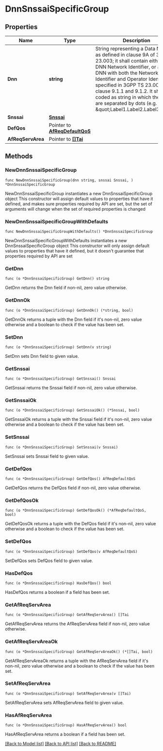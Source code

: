 # DnnSnssaiSpecificGroup

## Properties

Name | Type | Description | Notes
------------ | ------------- | ------------- | -------------
**Dnn** | **string** | String representing a Data Network as defined in clause 9A of 3GPP TS 23.003;  it shall contain either a DNN Network Identifier, or a full DNN with both the Network  Identifier and Operator Identifier, as specified in 3GPP TS 23.003 clause 9.1.1 and 9.1.2. It shall be coded as string in which the labels are separated by dots  (e.g. \&quot;Label1.Label2.Label3\&quot;).  | 
**Snssai** | [**Snssai**](Snssai.md) |  | 
**DefQos** | Pointer to [**AfReqDefaultQoS**](AfReqDefaultQoS.md) |  | [optional] 
**AfReqServArea** | Pointer to [**[]Tai**](Tai.md) |  | [optional] 

## Methods

### NewDnnSnssaiSpecificGroup

`func NewDnnSnssaiSpecificGroup(dnn string, snssai Snssai, ) *DnnSnssaiSpecificGroup`

NewDnnSnssaiSpecificGroup instantiates a new DnnSnssaiSpecificGroup object
This constructor will assign default values to properties that have it defined,
and makes sure properties required by API are set, but the set of arguments
will change when the set of required properties is changed

### NewDnnSnssaiSpecificGroupWithDefaults

`func NewDnnSnssaiSpecificGroupWithDefaults() *DnnSnssaiSpecificGroup`

NewDnnSnssaiSpecificGroupWithDefaults instantiates a new DnnSnssaiSpecificGroup object
This constructor will only assign default values to properties that have it defined,
but it doesn't guarantee that properties required by API are set

### GetDnn

`func (o *DnnSnssaiSpecificGroup) GetDnn() string`

GetDnn returns the Dnn field if non-nil, zero value otherwise.

### GetDnnOk

`func (o *DnnSnssaiSpecificGroup) GetDnnOk() (*string, bool)`

GetDnnOk returns a tuple with the Dnn field if it's non-nil, zero value otherwise
and a boolean to check if the value has been set.

### SetDnn

`func (o *DnnSnssaiSpecificGroup) SetDnn(v string)`

SetDnn sets Dnn field to given value.


### GetSnssai

`func (o *DnnSnssaiSpecificGroup) GetSnssai() Snssai`

GetSnssai returns the Snssai field if non-nil, zero value otherwise.

### GetSnssaiOk

`func (o *DnnSnssaiSpecificGroup) GetSnssaiOk() (*Snssai, bool)`

GetSnssaiOk returns a tuple with the Snssai field if it's non-nil, zero value otherwise
and a boolean to check if the value has been set.

### SetSnssai

`func (o *DnnSnssaiSpecificGroup) SetSnssai(v Snssai)`

SetSnssai sets Snssai field to given value.


### GetDefQos

`func (o *DnnSnssaiSpecificGroup) GetDefQos() AfReqDefaultQoS`

GetDefQos returns the DefQos field if non-nil, zero value otherwise.

### GetDefQosOk

`func (o *DnnSnssaiSpecificGroup) GetDefQosOk() (*AfReqDefaultQoS, bool)`

GetDefQosOk returns a tuple with the DefQos field if it's non-nil, zero value otherwise
and a boolean to check if the value has been set.

### SetDefQos

`func (o *DnnSnssaiSpecificGroup) SetDefQos(v AfReqDefaultQoS)`

SetDefQos sets DefQos field to given value.

### HasDefQos

`func (o *DnnSnssaiSpecificGroup) HasDefQos() bool`

HasDefQos returns a boolean if a field has been set.

### GetAfReqServArea

`func (o *DnnSnssaiSpecificGroup) GetAfReqServArea() []Tai`

GetAfReqServArea returns the AfReqServArea field if non-nil, zero value otherwise.

### GetAfReqServAreaOk

`func (o *DnnSnssaiSpecificGroup) GetAfReqServAreaOk() (*[]Tai, bool)`

GetAfReqServAreaOk returns a tuple with the AfReqServArea field if it's non-nil, zero value otherwise
and a boolean to check if the value has been set.

### SetAfReqServArea

`func (o *DnnSnssaiSpecificGroup) SetAfReqServArea(v []Tai)`

SetAfReqServArea sets AfReqServArea field to given value.

### HasAfReqServArea

`func (o *DnnSnssaiSpecificGroup) HasAfReqServArea() bool`

HasAfReqServArea returns a boolean if a field has been set.


[[Back to Model list]](../README.md#documentation-for-models) [[Back to API list]](../README.md#documentation-for-api-endpoints) [[Back to README]](../README.md)


